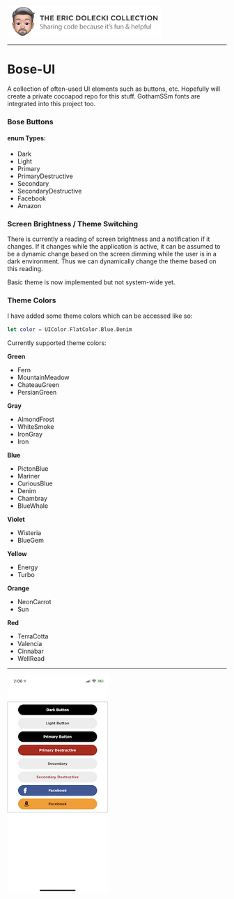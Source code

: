 ![header](./ed-badge.png)

----

# Bose-UI
A collection of often-used UI elements such as buttons, etc. Hopefully will create a private cocoapod repo for this stuff. GothamSSm fonts are integrated into this project too. 

### Bose Buttons

#### enum Types:
- Dark
- Light
- Primary
- PrimaryDestructive
- Secondary
- SecondaryDestructive
- Facebook
- Amazon

### Screen Brightness / Theme Switching
There is currently a reading of screen brightness and a notification if it changes. If it changes while the application is active, it can be assumed to be a dynamic change based on the screen dimming while the user is in a dark environment. Thus we can dynamically change the theme based on this reading. 

Basic theme is now implemented but not system-wide yet.

### Theme Colors
I have added some theme colors which can be accessed like so:

```swift
let color = UIColor.FlatColor.Blue.Denim
```

Currently supported theme colors:

**Green**
- Fern
- MountainMeadow
- ChateauGreen
- PersianGreen

**Gray**
- AlmondFrost
- WhiteSmoke
- IronGray
- Iron

**Blue**
- PictonBlue
- Mariner
- CuriousBlue
- Denim
- Chambray
- BlueWhale

**Violet**
- Wisteria
- BlueGem

**Yellow**
- Energy
- Turbo

**Orange**
- NeonCarrot
- Sun

**Red**
- TerraCotta
- Valencia
- Cinnabar
- WellRead
----
![app](./bose-ui-app.png)
